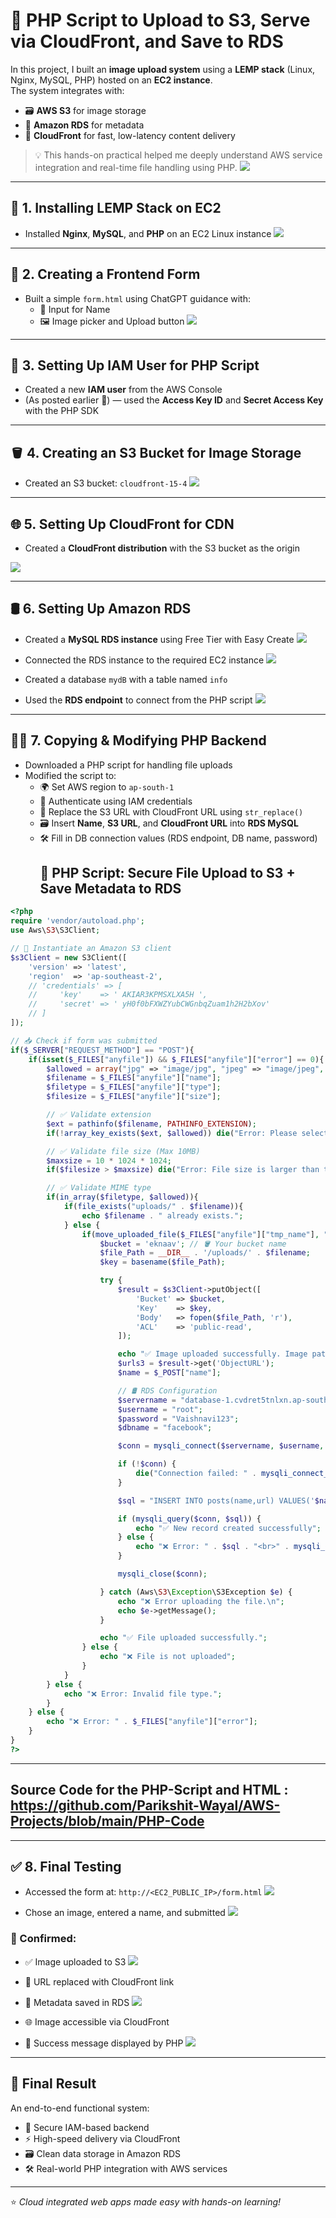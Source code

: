 # 🚀 PHP Script to Upload to S3, Serve via CloudFront, and Save to RDS

In this project, I built an **image upload system** using a **LEMP stack** (Linux, Nginx, MySQL, PHP) hosted on an **EC2 instance**.  
The system integrates with:
- 🗃️ **AWS S3** for image storage  
- 🧾 **Amazon RDS** for metadata  
- 🚀 **CloudFront** for fast, low-latency content delivery  


> 💡 This hands-on practical helped me deeply understand AWS service integration and real-time file handling using PHP.
 ![](./Images/archi.png)

---

## 🧱 1. Installing LEMP Stack on EC2
- Installed **Nginx**, **MySQL**, and **PHP** on an EC2 Linux instance
 ![](./Images/downloadLEMP.png)

---

## 🧾 2. Creating a Frontend Form
- Built a simple `form.html` using ChatGPT guidance with:
  - 👤 Input for Name
  - 🖼️ Image picker and Upload button
     ![](./Images/uploadimg.png)


---

## 🔐 3. Setting Up IAM User for PHP Script
- Created a new **IAM user** from the AWS Console  
- (As posted earlier 📄) — used the **Access Key ID** and **Secret Access Key** with the PHP SDK

---

## 🪣 4. Creating an S3 Bucket for Image Storage
- Created an S3 bucket: `cloudfront-15-4`
     ![](./Images/bucket1.png)

---

## 🌐 5. Setting Up CloudFront for CDN
- Created a **CloudFront distribution** with the S3 bucket as the origin
  
![](../Project2/images/cf2.png)

---

## 🛢️ 6. Setting Up Amazon RDS
- Created a **MySQL RDS instance** using Free Tier with Easy Create
   ![](./Images/rdsCreate.png)

- Connected the RDS instance to the required EC2 instance
   ![](./Images/3created.png)

- Created a database `mydB` with a table named `info`
- Used the **RDS endpoint** to connect from the PHP script
   ![](./Images/dbCreated.png)


---

## 🧑‍💻 7. Copying & Modifying PHP Backend
- Downloaded a PHP script for handling file uploads
- Modified the script to:
  - 🌍 Set AWS region to `ap-south-1`
  - 🔑 Authenticate using IAM credentials
  - 🔄 Replace the S3 URL with CloudFront URL using `str_replace()`
  - 🗃️ Insert **Name**, **S3 URL**, and **CloudFront URL** into **RDS MySQL**
  - 🛠️ Fill in DB connection values (RDS endpoint, DB name, password)
    ## 📄 PHP Script: Secure File Upload to S3 + Save Metadata to RDS

```php
<?php
require 'vendor/autoload.php';
use Aws\S3\S3Client;

// 🚀 Instantiate an Amazon S3 client
$s3Client = new S3Client([
    'version' => 'latest',
    'region'  => 'ap-southeast-2',
    // 'credentials' => [
    //     'key'    => ' AKIAR3KPMSXLXA5H ',
    //     'secret' => ' yH0f0bFXWZYubCWGnbqZuam1h2H2bXov'
    // ]
]);

// 📥 Check if form was submitted
if($_SERVER["REQUEST_METHOD"] == "POST"){
    if(isset($_FILES["anyfile"]) && $_FILES["anyfile"]["error"] == 0){
        $allowed = array("jpg" => "image/jpg", "jpeg" => "image/jpeg", "gif" => "image/gif", "png" => "image/png");
        $filename = $_FILES["anyfile"]["name"];
        $filetype = $_FILES["anyfile"]["type"];
        $filesize = $_FILES["anyfile"]["size"];

        // ✅ Validate extension
        $ext = pathinfo($filename, PATHINFO_EXTENSION);
        if(!array_key_exists($ext, $allowed)) die("Error: Please select a valid file format.");

        // ✅ Validate file size (Max 10MB)
        $maxsize = 10 * 1024 * 1024;
        if($filesize > $maxsize) die("Error: File size is larger than the allowed limit.");

        // ✅ Validate MIME type
        if(in_array($filetype, $allowed)){
            if(file_exists("uploads/" . $filename)){
                echo $filename . " already exists.";
            } else {
                if(move_uploaded_file($_FILES["anyfile"]["tmp_name"], "uploads/" . $filename)){
                    $bucket = 'eknaav'; // 🪣 Your bucket name
                    $file_Path = __DIR__ . '/uploads/' . $filename;
                    $key = basename($file_Path);

                    try {
                        $result = $s3Client->putObject([
                            'Bucket' => $bucket,
                            'Key'    => $key,
                            'Body'   => fopen($file_Path, 'r'),
                            'ACL'    => 'public-read',
                        ]);

                        echo "✅ Image uploaded successfully. Image path: ". $result->get('ObjectURL');
                        $urls3 = $result->get('ObjectURL');
                        $name = $_POST["name"];

                        // 🛢️ RDS Configuration
                        $servername = "database-1.cvdret5tnlxn.ap-southeast-2.rds.amazonaws.com";
                        $username = "root";
                        $password = "Vaishnavi123";
                        $dbname = "facebook";

                        $conn = mysqli_connect($servername, $username, $password, $dbname);

                        if (!$conn) {
                            die("Connection failed: " . mysqli_connect_error());
                        }

                        $sql = "INSERT INTO posts(name,url) VALUES('$name','$urls3')";

                        if (mysqli_query($conn, $sql)) {
                            echo "✅ New record created successfully";
                        } else {
                            echo "❌ Error: " . $sql . "<br>" . mysqli_error($conn);
                        }

                        mysqli_close($conn);

                    } catch (Aws\S3\Exception\S3Exception $e) {
                        echo "❌ Error uploading the file.\n";
                        echo $e->getMessage();
                    }

                    echo "✅ File uploaded successfully.";
                } else {
                    echo "❌ File is not uploaded";
                }
            }
        } else {
            echo "❌ Error: Invalid file type.";
        }
    } else {
        echo "❌ Error: " . $_FILES["anyfile"]["error"];
    }
}
?>
```
---
## Source Code for the PHP-Script and HTML : https://github.com/Parikshit-Wayal/AWS-Projects/blob/main/PHP-Code
---

## ✅ 8. Final Testing
- Accessed the form at: `http://<EC2_PUBLIC_IP>/form.html`
   ![](./Images/uploadimg.png)

- Chose an image, entered a name, and submitted
   ![](./Images/aferupload.png)


### 🧪 Confirmed:
- ✅ Image uploaded to S3
   ![](./Images/bucket.png)

- 🔄 URL replaced with CloudFront link

- 🧾 Metadata saved in RDS
   ![](./Images/rdsStrored.png)
- 🌐 Image accessible via CloudFront
- 🎉 Success message displayed by PHP
   ![](./Images/afterupload.png)


---

## 🎯 Final Result
An end-to-end functional system:
- 🔐 Secure IAM-based backend
- ⚡ High-speed delivery via CloudFront
- 🗃️ Clean data storage in Amazon RDS
- 🛠️ Real-world PHP integration with AWS services

---

⭐ *Cloud integrated web apps made easy with hands-on learning!*
